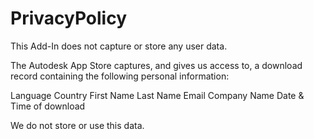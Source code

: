 # PrivacyPolicy

This Add-In does not capture or store any user data.

The Autodesk App Store captures, and gives us access to, a download record containing the following personal information:

 Language 
 Country 
 First Name 
 Last Name 
 Email 
 Company Name 
 Date &	Time of download
 

We do not store or use this data.
